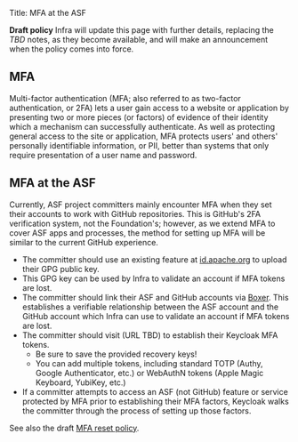 Title: MFA at the ASF

**Draft policy** Infra will update this page with further details, replacing the _TBD_ notes, as they become available, and will make an announcement when the policy comes into force.

## MFA
Multi-factor authentication (MFA; also referred to as two-factor authentication, or 2FA) lets a user gain access to a website or application by presenting two or more pieces (or factors) of evidence of their identity which a mechanism can successfully authenticate. As well as protecting general access to the site or application, MFA protects users' and others' personally identifiable information, or PII, better than systems that only require presentation of a user name and password.

## MFA at the ASF
Currently, ASF project committers mainly encounter MFA when they set their accounts to work with GitHub repositories. This is GitHub's 2FA verification system, not the Foundation's; however, as we extend MFA to cover ASF apps and processes, the method for setting up MFA will be similar to the current GitHub experience.

  - The committer should use an existing feature at <a href="https://id.apache.org/" target="_blank">id.apache.org</a> to upload their GPG public key.
  - This GPG key can be used by Infra to validate an account if MFA tokens are lost.
  - The committer should link their ASF and GitHub accounts via <a href="https://gitbox.apache.org/boxer/" target="_blank">Boxer</a>. This establishes a verifiable relationship between the ASF account and the GitHub account which Infra can use to validate an account if MFA tokens are lost.
  - The committer should visit (URL TBD) to establish their Keycloak MFA tokens.
      - Be sure to save the provided recovery keys!
      - You can add multiple tokens, including standard TOTP (Authy, Google Authenticator, etc.) or WebAuthN tokens (Apple Magic Keyboard, YubiKey, etc.)
   - If a committer attempts to access an ASF (not GitHub) feature or service protected by MFA prior to establishing their MFA factors, Keycloak walks the committer through the process of setting up those factors.

See also the draft <a href="https://infra.apache.org/mfa-reset.html">MFA reset policy</a>.
